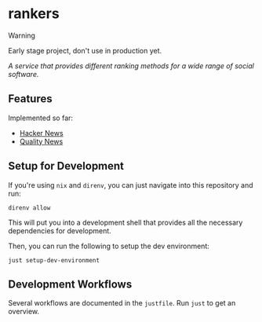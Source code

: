 # rankers

> [!WARNING]
> Early stage project, don't use in production yet.

*A service that provides different ranking methods for a wide range of social software.*

## Features

Implemented so far:

- [Hacker News](https://news.ycombinator.com/)
- [Quality News](https://news.social-protocols.org/)

## Setup for Development

If you're using `nix` and `direnv`, you can just navigate into this repository and run:

```
direnv allow
```

This will put you into a development shell that provides all the necessary dependencies for development.

Then, you can run the following to setup the dev environment:

```
just setup-dev-environment
```

## Development Workflows

Several workflows are documented in the `justfile`.
Run `just` to get an overview.

